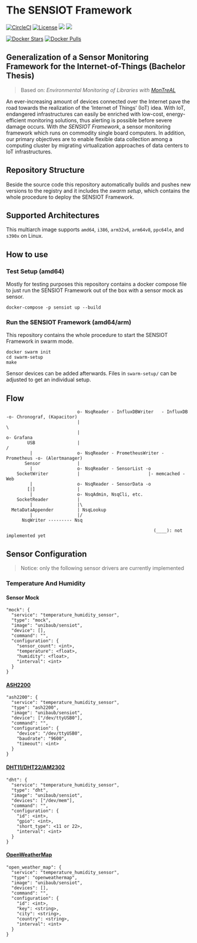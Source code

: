 # __The SENSIOT Framework__
[![CircleCI](https://circleci.com/gh/uniba-ktr/The-SENSIOT-Framework.svg?style=svg)](https://circleci.com/gh/uniba-ktr/The-SENSIOT-Framework)
[![License](https://img.shields.io/github/license/uniba-ktr/The-SENSIOT-Framework.svg?style=popout)]()
[![](https://images.microbadger.com/badges/version/unibaub/sensiot:latest.svg)](https://microbadger.com/images/unibaub/sensiot:latest "Get your own version badge on microbadger.com")
[![](https://images.microbadger.com/badges/image/unibaub/sensiot:latest.svg)](https://microbadger.com/images/unibaub/sensiot:latest "Get your own image badge on microbadger.com")

[![Docker Stars](https://img.shields.io/docker/stars/unibaub/sensiot.svg?logo=docker)](https://hub.docker.com/r/unibaub/sensiot/)
[![Docker Pulls](https://img.shields.io/docker/pulls/unibaub/sensiot.svg?logo=docker)](https://hub.docker.com/r/unibaub/sensiot/)

## Generalization of a Sensor Monitoring Framework for the Internet-of-Things (Bachelor Thesis)
> Based on: _Environmental Monitoring of Libraries with [MonTreAL](http://dx.doi.org/10.1007/978-3-319-67008-9_52)_

An ever-increasing amount of devices connected over the Internet pave the road towards the realization of the ‘Internet of Things’ (IoT) idea. With IoT, endangered infrastructures can easily be enriched with low-cost, energy-efficient monitoring solutions, thus alerting is possible before severe damage occurs. With _the SENSIOT Framework_, a sensor monitoring framework which runs on commodity single board computers. In addition, our primary objectives are to enable flexible data collection among a computing cluster by migrating virtualization approaches of data centers to IoT infrastructures.

## Repository Structure
Beside the source code this repository automatically builds and pushes new versions to the registry and it includes the _swarm setup_, which contains the whole procedure to deploy the SENSIOT Framework.

## Supported Architectures
This multiarch image supports `amd64`, `i386`, `arm32v6`, `arm64v8`, `ppc64le`, and `s390x` on Linux.

## How to use
### Test Setup (amd64)
Mostly for testing purposes this repository contains a docker compose file to just run the SENSIOT Framework out of the box with a sensor mock as sensor.
```
docker-compose -p sensiot up --build
```

### Run the SENSIOT Framework (amd64/arm)
This repository contains the whole procedure to start the SENSIOT Framework in swarm mode.
```
docker swarm init
cd swarm-setup
make
```
Sensor devices can be added afterwards. Files in `swarm-setup/` can be adjusted to get an individual setup.



## Flow

```
                           o- NsqReader - InfluxDBWriter   - InfluxDB   -o- Chronograf, (Kapacitor)
                           |                                              \
                           |                                               o- Grafana
        USB                |                                              /
         |                 o- NsqReader - PrometheusWriter - Prometheus -o- (Alertmanager)
       Sensor              |
         |                 o- NsqReader - SensorList -o
    SocketWriter           |                          |- memcached - Web
         |                 o- NsqReader - SensorData -o
        [|]                |
         |                 o- NsqAdmin, NsqCli, etc.
    SocketReader           |
         |                 |\
  MetaDataAppender         | NsqLookup
         |                 |/
      NsqWriter --------- Nsq

                                                        (____): not implemented yet
```

## Sensor Configuration
> Notice: only the following sensor drivers are currently implemented

### Temperature And Humidity

#### Sensor Mock
    "mock": {
      "service": "temperature_humidity_sensor",
      "type": "mock",
      "image": "unibaub/sensiot",
      "device": [],
      "command": "",
      "configuration": {
        "sensor_count": <int>,
        "temperature": <float>,
        "humidity": <float>,
        "interval": <int>
      }
    }

#### [ASH2200](https://www.elv.de/elv-funk-aussensensor-ash-2200-fuer-z-b-usb-wde-1-ipwe-1.html)
    "ash2200": {
      "service": "temperature_humidity_sensor",
      "type": "ash2200",
      "image": "unibaub/sensiot",
      "device": ["/dev/ttyUSB0"],
      "command": "",
      "configuration": {
        "device": "/dev/ttyUSB0",
        "baudrate": "9600",
        "timeout": <int>
      }
    }

#### [DHT11/DHT22/AM2302](https://learn.adafruit.com/dht/overview)
    "dht": {
      "service": "temperature_humidity_sensor",
      "type": "dht",
      "image": "unibaub/sensiot",
      "devices": ["/dev/mem"],
      "command": "",
      "configuration": {
        "id": <int>,
        "gpio": <int>,
        "short_type": <11 or 22>,
        "interval": <int>
      }
    }

#### [OpenWeatherMap](https://openweathermap.org/)
    "open_weather_map": {
      "service": "temperature_humidity_sensor",
      "type": "openweathermap",
      "image": "unibaub/sensiot",
      "devices": [],
      "command": "",
      "configuration": {
        "id": <int>,
        "key": <string>,
        "city": <string>,
        "country": <string>,
        "interval": <int>
      }
    }
